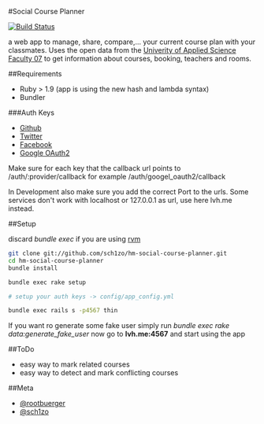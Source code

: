 #Social Course Planner

[![Build Status](https://secure.travis-ci.org/sch1zo/hm-social-course-planner.png)](http://travis-ci.org/sch1zo/hm-social-course-planner)

a web app to manage, share, compare,...  your current course plan with your classmates.
Uses the open data from the [Univerity of Applied Science Faculty 07](http://fi.cs.hm.edu) to get information about courses, booking, teachers and rooms.

##Requirements

- Ruby > 1.9 (app is using the new hash and lambda syntax)
- Bundler

###Auth Keys

- [Github](https://github.com/account/applications/new)
- [Twitter](https://dev.twitter.com/apps)
- [Facebook](https://developers.facebook.com/apps)
- [Google OAuth2](https://code.google.com/apis/console#access)

Make sure for each key that the callback url points to
/auth/:provider/callback for example /auth/googel_oauth2/callback

In Development also make sure you add the correct Port to the urls. Some
services don't work with localhost or 127.0.0.1 as url, use here lvh.me
instead.

##Setup

discard *bundle exec* if you are using [rvm](http://beginrescueend.com/)

```sh
git clone git://github.com/sch1zo/hm-social-course-planner.git
cd hm-social-course-planner
bundle install

bundle exec rake setup

# setup your auth keys -> config/app_config.yml

bundle exec rails s -p4567 thin
```

If you want ro generate some fake user simply run *bundle exec rake data:generate_fake_user*
now go to **lvh.me:4567** and start using the app

##ToDo

- easy way to mark related courses
- easy way to detect and mark conflicting courses

##Meta

- [@rootbuerger](http://twitter.com/rootbuerger)
- [@sch1zo](http://twitter.com/sch1zo)